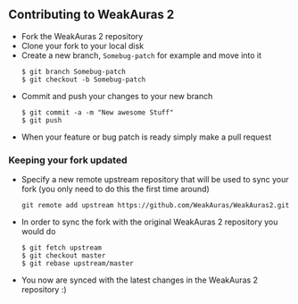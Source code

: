 ## Contributing to WeakAuras 2
* Fork the WeakAuras 2 repository
* Clone your fork to your local disk
* Create a new branch, `Somebug-patch` for example and move into it
  ```
  $ git branch Somebug-patch
  $ git checkout -b Somebug-patch
  ```
* Commit and push your changes to your new branch
  ```
  $ git commit -a -m "New awesome Stuff"
  $ git push
  ```
* When your feature or bug patch is ready simply make a pull request
### Keeping your fork updated
* Specify a new remote upstream repository that will be used to sync your fork (you only need to do this the first time around)
  ```
  git remote add upstream https://github.com/WeakAuras/WeakAuras2.git
  ```
* In order to sync the fork with the original WeakAuras 2 repository you would do
  ```
  $ git fetch upstream
  $ git checkout master
  $ git rebase upstream/master
  ```
* You now are synced with the latest changes in the WeakAuras 2 repository :)
